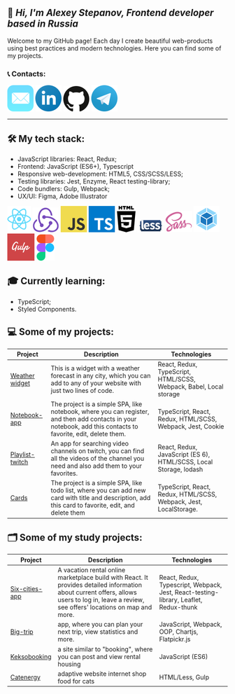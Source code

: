 ## &#128075; _Hi, I'm Alexey Stepanov, Frontend developer based in Russia_

Welcome to my GitHub page! Each day I create beautiful web-products using best practices and modern technologies. Here you can find some of my projects.

### &#128222; Сontacts:

[![](/icons/mail-ios.svg)](alexey-step@mail.ru) [![](/icons/linkedin-icon.svg)](https://www.linkedin.com/in/aleksey-stepanov-318a10200/) [![](/icons/github.svg)](https://github.com/Alexey-step) [![](/icons/telegram.svg)](@Alexey_academy)

---

## 🛠 My tech stack:

- JavaScript libraries: React, Redux;
- Frontend: JavaScript (ES6+), Typescript
- Responsive web-development: HTML5,
  CSS/SCSS/LESS;
- Testing libraries: Jest, Enzyme, React testing-library;
- Code bundlers: Gulp, Webpack;
- UX/UI: Figma, Adobe Illustrator

[![](/icons/react-2.svg)](https://ru.reactjs.org/) [![](/icons/redux.svg)](https://redux.js.org/) [![](/icons/logo-javascript.svg)](https://www.javascript.com/) [![](/icons/typescript.svg)](https://www.typescriptlang.org/) [![](/icons/html5-2.svg)](https://html5.org/) [![](/icons/less.svg)](https://lesscss.org/) [![](/icons/sass-1.svg)](https://sass-lang.com/) [![](/icons/webpack-icon.svg)](https://webpack.js.org/) [![](/icons/gulp-1.svg)](https://gulpjs.com/) [![](/icons/figma-1.svg)](https://www.figma.com/)

## &#127891; Currently learning:

- TypeScript;
- Styled Components.

## 💻 Some of my projects:

| Project                                                           | Description                                                                                                                                                   | Technologies                                                       |
| ----------------------------------------------------------------- | ------------------------------------------------------------------------------------------------------------------------------------------------------------- | ------------------------------------------------------------------ |
| [Weather widget](https://github.com/Alexey-step/Weather-widget)   | This is a widget with a weather forecast in any city, which you can add to any of your website with just two lines of code.                                   | React, Redux, TypeScript, HTML/SCSS, Webpack, Babel, Local storage |
| [Notebook-app](https://github.com/Alexey-step/Contacts_app)       | The project is a simple SPA, like notebook, where you can register, and then add contacts in your notebook, add this contacts to favorite, edit, delete them. | TypeScript, React, Redux, HTML/SCSS, Webpack, Jest, Cookie         |
| [Playlist-twitch](https://github.com/Alexey-step/Playlist_Twitch) | An app for searching video channels on twitch, you can find all the videos of the channel you need and also add them to your favorites.                       | React, Redux, JavaScript (ES 6), HTML/SCSS, Local Storage, lodash  |
| [Cards](https://github.com/Alexey-step/Cards_list)                | The project is a simple SPA, like todo list, where you can add new card with title and description, add this card to favorite, edit, and delete them          | TypeScript, React, Redux, HTML/SCSS, Webpack, Jest, LocalStorage.  |

## &#128450; Some of my study projects:

| Project                                                         | Description                                                                                                                                                                                  | Technologies                                                                         |
| --------------------------------------------------------------- | -------------------------------------------------------------------------------------------------------------------------------------------------------------------------------------------- | ------------------------------------------------------------------------------------ |
| [Six-cities-app](https://github.com/Alexey-step/Six-cities_app) | A vacation rental online marketplace build with React. It provides detailed information about current offers, allows users to log in, leave a review, see offers' locations on map and more. | React, Redux, Typescript, Webpack, Jest, React-testing-library, Leaflet, Redux-thunk |
| [Big-trip](https://github.com/Alexey-step/Big-trip)             | app, where you can plan your next trip, view statistics and more.                                                                                                                            | JavaScript, Webpack, OOP, Chartjs, Flatpickr.js                                      |
| [Keksobooking](https://github.com/Alexey-step/Keksobooking)     | a site similar to "booking", where you can post and view rental housing                                                                                                                      | JavaScript (ES6)                                                                     |
| [Catenergy](https://github.com/Alexey-step/Cat-energy)          | adaptive website internet shop food for cats                                                                                                                                                 | HTML/Less, Gulp                                                                      |
